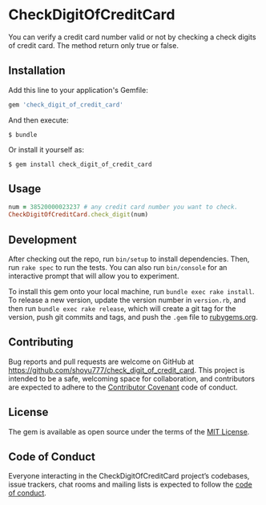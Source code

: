 # CheckDigitOfCreditCard

You can verify a credit card number valid or not by checking a check digits of credit card.
The method return only true or false.

## Installation

Add this line to your application's Gemfile:

```ruby
gem 'check_digit_of_credit_card'
```

And then execute:

    $ bundle

Or install it yourself as:

    $ gem install check_digit_of_credit_card

## Usage

```ruby
num = 38520000023237 # any credit card number you want to check.
CheckDigitOfCreditCard.check_digit(num)
```

## Development

After checking out the repo, run `bin/setup` to install dependencies. Then, run `rake spec` to run the tests. You can also run `bin/console` for an interactive prompt that will allow you to experiment.

To install this gem onto your local machine, run `bundle exec rake install`. To release a new version, update the version number in `version.rb`, and then run `bundle exec rake release`, which will create a git tag for the version, push git commits and tags, and push the `.gem` file to [rubygems.org](https://rubygems.org).

## Contributing

Bug reports and pull requests are welcome on GitHub at https://github.com/shoyu777/check_digit_of_credit_card. This project is intended to be a safe, welcoming space for collaboration, and contributors are expected to adhere to the [Contributor Covenant](http://contributor-covenant.org) code of conduct.

## License

The gem is available as open source under the terms of the [MIT License](https://opensource.org/licenses/MIT).

## Code of Conduct

Everyone interacting in the CheckDigitOfCreditCard project’s codebases, issue trackers, chat rooms and mailing lists is expected to follow the [code of conduct](https://github.com/shoyu777/check_digit_of_credit_card/blob/master/CODE_OF_CONDUCT.md).
